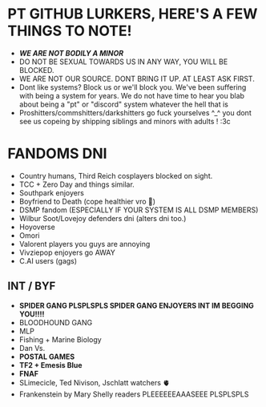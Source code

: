 # PT GITHUB LURKERS, HERE'S A FEW THINGS TO NOTE!

- _**WE ARE NOT BODILY A MINOR**_
- DO NOT BE SEXUAL TOWARDS US IN ANY WAY, YOU WILL BE BLOCKED.
- WE ARE NOT OUR SOURCE. DONT BRING IT UP. AT LEAST ASK FIRST.
- Dont like systems? Block us or we'll block you. We've been suffering with being a system for years. We do not have time to hear you blab about being a "pt" or "discord" system whatever the hell that is
- Proshitters/commshitters/darkshitters go fuck yourselves ^_^ you dont see us copeing by shipping siblings and minors with adults ! :3c

# FANDOMS DNI
- Country humans, Third Reich cosplayers blocked on sight.
- TCC + Zero Day and things similar.
- Southpark enjoyers
- Boyfriend to Death (cope healthier vro 🥀)
- DSMP fandom (ESPECIALLY IF YOUR SYSTEM IS ALL DSMP MEMBERS)
- Wilbur Soot/Lovejoy defenders dni (alters dni too.)
- Hoyoverse
- Omori
- Valorent players you guys are annoying
- Vivziepop enjoyers go AWAY
- C.AI users (gags)


## INT / BYF
+ **SPIDER GANG PLSPLSPLS SPIDER GANG ENJOYERS INT IM BEGGING YOU!!!!**
+ BLOODHOUND GANG
+  MLP
+ Fishing + Marine Biology
+ Dan Vs.
+ **POSTAL GAMES**
+ **TF2 + Emesis Blue**
+ **FNAF**
+ SLimecicle, Ted Nivison, Jschlatt watchers 🫀
+ Frankenstein by Mary Shelly readers PLEEEEEEAAASEEE PLSPLSPLS
